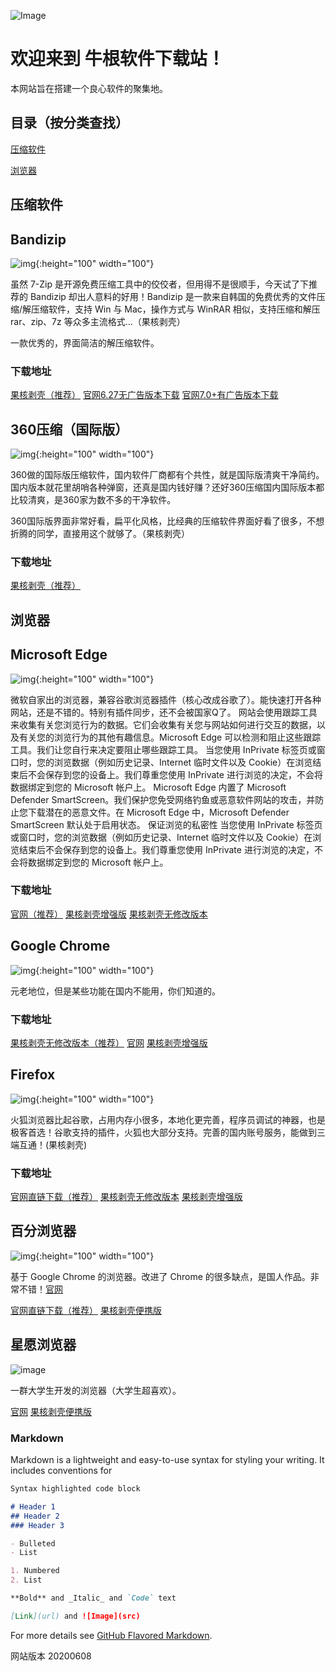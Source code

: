 ![Image](https://nsc-mppt.gitee.io/newgen-soft-website/images/N%E7%99%BD.png)
# 欢迎来到 牛根软件下载站！

本网站旨在搭建一个良心软件的聚集地。

## 目录（按分类查找）

[压缩软件](#zip)

[浏览器](#browser)


## <span id="zip">压缩软件</span>


## Bandizip

![img](https://tse3-mm.cn.bing.net/th/id/OIP.NWwqXdHLPGhETNapdf2y6gAAAA?pid=Api&rs=1){:height="100" width="100"}

虽然 7-Zip 是开源免费压缩工具中的佼佼者，但用得不是很顺手，今天试了下推荐的 Bandizip 却出人意料的好用！Bandizip 是一款来自韩国的免费优秀的文件压缩/解压缩软件，支持 Win 与 Mac，操作方式与 WinRAR 相似，支持压缩和解压 rar、zip、7z 等众多主流格式…（果核剥壳）

一款优秀的，界面简洁的解压缩软件。

### 下载地址

[果核剥壳（推荐）](https://www.ghpym.com/bandizip.html) [官网6.27无广告版本下载](https://dl.bandisoft.com/bandizip/BANDIZIP-SETUP.EXE) 
[官网7.0+有广告版本下载](http://dl.bandisoft.com/bandizip.std/BANDIZIP-SETUP-STD-ALL.EXE)

## 360压缩（国际版）

![img](https://p.ssl.qhimg.com/d/inn/6ea3b7d2/pc/p_zip.png){:height="100" width="100"}

360做的国际版压缩软件，国内软件厂商都有个共性，就是国际版清爽干净简约。国内版本就花里胡哨各种弹窗，还真是国内钱好赚？还好360压缩国内国际版本都比较清爽，是360家为数不多的干净软件。

360国际版界面非常好看，扁平化风格，比经典的压缩软件界面好看了很多，不想折腾的同学，直接用这个就够了。（果核剥壳）

### 下载地址

[果核剥壳（推荐）](https://www.ghpym.com/360zipgj.html)

## <span id="browser">浏览器</span>

## Microsoft Edge

![img](https://avatars2.githubusercontent.com/u/11354582?v=3&s=280){:height="100" width="100"}

微软自家出的浏览器，兼容谷歌浏览器插件（核心改成谷歌了）。能快速打开各种网站，还是不错的。特别有插件同步，还不会被国家Q了。
网站会使用跟踪工具来收集有关您浏览行为的数据。它们会收集有关您与网站如何进行交互的数据，以及有关您的浏览行为的其他有趣信息。Microsoft Edge 可以检测和阻止这些跟踪工具。我们让您自行来决定要阻止哪些跟踪工具。
当您使用 InPrivate 标签页或窗口时，您的浏览数据（例如历史记录、Internet 临时文件以及 Cookie）在浏览结束后不会保存到您的设备上。我们尊重您使用 InPrivate 进行浏览的决定，不会将数据绑定到您的 Microsoft 帐户上。
Microsoft Edge 内置了 Microsoft Defender SmartScreen。我们保护您免受网络钓鱼或恶意软件网站的攻击，并防止您下载潜在的恶意文件。在 Microsoft Edge 中，Microsoft Defender SmartScreen 默认处于启用状态。
保证浏览的私密性
当您使用 InPrivate 标签页或窗口时，您的浏览数据（例如历史记录、Internet 临时文件以及 Cookie）在浏览结束后不会保存到您的设备上。我们尊重您使用 InPrivate 进行浏览的决定，不会将数据绑定到您的 Microsoft 帐户上。


### 下载地址

[官网（推荐）](https://www.microsoft.com/zh-cn/edge?form=MI13F3&OCID=MI13F3) [果核剥壳增强版](https://www.ghpym.com/microsoftedgeportable.html) [果核剥壳无修改版本](https://www.ghpym.com/microsoftedge.html)

## Google Chrome

![img](https://www.google.com/chrome/static/images/chrome-logo.svg){:height="100" width="100"}

元老地位，但是某些功能在国内不能用，你们知道的。

### 下载地址

[果核剥壳无修改版本（推荐）](https://www.ghpym.com/pcchrome.html) [官网](https://www.google.com/intl/zh-CN/chrome) 
[果核剥壳增强版](https://www.ghpym.com/chrome.html)

## Firefox

![img](https://tse3-mm.cn.bing.net/th/id/OIP.k1QoHKohCNmr6EzYUQb1UQHaFV?pid=Api&rs=1){:height="100" width="100"}

火狐浏览器比起谷歌，占用内存小很多，本地化更完善，程序员调试的神器，也是极客首选！谷歌支持的插件，火狐也大部分支持。完善的国内账号服务，能做到三端互通！(果核剥壳)

### 下载地址

[官网直链下载（推荐）](https://download-ssl.firefox.com.cn/releases-sha2/stub/official/zh-CN/Firefox-latest.exe) [果核剥壳无修改版本](https://www.ghpym.com/mozillafirefox.html) [果核剥壳增强版](https://www.ghpym.com/runningcheesefirefox.html)

## 百分浏览器

![img](https://tse4-mm.cn.bing.net/th/id/OIP.OoKQc4lvT79mgtSpbag5xAAAAA?pid=Api&rs=1){:height="100" width="100"}

基于 Google Chrome 的浏览器。改进了 Chrome 的很多缺点，是国人作品。非常不错！[官网](https://www.centbrowser.cn/)

[官网直链下载（推荐）](http://static.centbrowser.cn/installer_32/centbrowser_4.2.10.171.exe) [果核剥壳便携版](https://www.ghpym.com/centbrowser.html)

## 星愿浏览器

![image](https://image.twinkstar.com/twinkstar15547173209_1.png)

一群大学生开发的浏览器（大学生超喜欢）。

[官网](https://www.twinkstar.com/) [果核剥壳便携版](https://www.ghpym.com/twinkstar.html)

### Markdown

Markdown is a lightweight and easy-to-use syntax for styling your writing. It includes conventions for

```markdown
Syntax highlighted code block

# Header 1
## Header 2
### Header 3

- Bulleted
- List

1. Numbered
2. List

**Bold** and _Italic_ and `Code` text

[Link](url) and ![Image](src)
```

For more details see [GitHub Flavored Markdown](https://guides.github.com/features/mastering-markdown/).

网站版本 20200608
